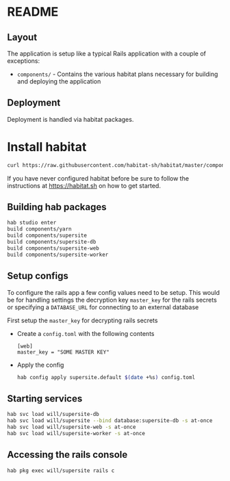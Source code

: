 # README

## Layout

The application is setup like a typical Rails application with a couple of exceptions:

* `components/` - Contains the various habitat plans necessary for building and deploying the application

## Deployment

Deployment is handled via habitat packages.

# Install habitat

```bash
curl https://raw.githubusercontent.com/habitat-sh/habitat/master/components/hab/install.sh | sudo bash
```

If you have never configured habitat before be sure to follow the instructions at https://habitat.sh on how to get started.

## Building hab packages

```bash
hab studio enter
build components/yarn
build components/supersite
build components/supersite-db
build components/supersite-web
build components/supersite-worker
```

## Setup configs

To configure the rails app a few config values need to be setup. This would be for handling settings the decryption key `master_key` for the rails secrets or specifying a `DATABASE_URL` for connecting to an external database

First setup the `master_key` for decrypting rails secrets

* Create a `config.toml` with the following contents

  ```
  [web]
  master_key = "SOME MASTER KEY"
  ```

* Apply the config

  ```bash
  hab config apply supersite.default $(date +%s) config.toml
  ```

## Starting services

```bash
hab svc load will/supersite-db
hab svc load will/supersite --bind database:supersite-db -s at-once
hab svc load will/supersite-web -s at-once
hab svc load will/supersite-worker -s at-once
```

## Accessing the rails console

```bash
hab pkg exec will/supersite rails c
```

